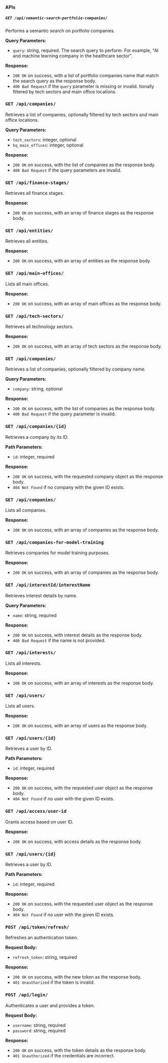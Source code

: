 #### APIs
##### `GET /api/semantic-search-portfolio-companies/`

Performs a semantic search on portfolio companies.

**Query Parameters:**

- `query`: string, required. The search query to perform. For example, "AI and machine learning company in the healthcare sector".


**Response:**

- `200 OK` on success, with a list of portfolio companies name that match the search query as the response body.
- `400 Bad Request` if the `query` parameter is missing or invalid.
tionally filtered by tech sectors and main office locations.

### `GET /api/companies/`
Retrieves a list of companies, optionally filtered by tech sectors and main office locations.

**Query Parameters:**

- `tech_sectors`: integer, optional
- `hq_main_offices`: integer, optional

**Response:**

- `200 OK` on success, with the list of companies as the response body.
- `400 Bad Request` if the query parameters are invalid.

### `GET /api/finance-stages/`
Retrieves all finance stages.

**Response:**

- `200 OK` on success, with an array of finance stages as the response body.

### `GET /api/entities/`
Retrieves all entities.

**Response:**

- `200 OK` on success, with an array of entities as the response body.

### `GET /api/main-offices/`
Lists all main offices.

**Response:**

- `200 OK` on success, with an array of main offices as the response body.

### `GET /api/tech-sectors/`
Retrieves all technology sectors.

**Response:**

- `200 OK` on success, with an array of tech sectors as the response body.

### `GET /api/companies/`
Retrieves a list of companies, optionally filtered by company name.

**Query Parameters:**

- `company`: string, optional

**Response:**

- `200 OK` on success, with the list of companies as the response body.
- `400 Bad Request` if the query parameter is invalid.

### `GET /api/companies/{id}`
Retrieves a company by its ID.

**Path Parameters:**

- `id`: integer, required

**Response:**

- `200 OK` on success, with the requested company object as the response body.
- `404 Not Found` if no company with the given ID exists.

### `GET /api/companies/`
Lists all companies.

**Response:**

- `200 OK` on success, with an array of companies as the response body.

### `GET /api/companies-for-model-training`
Retrieves companies for model training purposes.

**Response:**

- `200 OK` on success, with an array of companies as the response body.

### `GET /api/interestId/interestName`
Retrieves interest details by name.

**Query Parameters:**

- `name`: string, required

**Response:**

- `200 OK` on success, with interest details as the response body.
- `400 Bad Request` if the name is not provided.

### `GET /api/interests/`
Lists all interests.

**Response:**

- `200 OK` on success, with an array of interests as the response body.

### `GET /api/users/`
Lists all users.

**Response:**

- `200 OK` on success, with an array of users as the response body.

### `GET /api/users/{id}`
Retrieves a user by ID.

**Path Parameters:**

- `id`: integer, required

**Response:**

- `200 OK` on success, with the requested user object as the response body.
- `404 Not Found` if no user with the given ID exists.

### `GET /api/access/user-id`
Grants access based on user ID.

**Response:**

- `200 OK` on success, with access details as the response body.

### `GET /api/users/{id}`
Retrieves a user by ID.

**Path Parameters:**

- `id`: integer, required

**Response:**

- `200 OK` on success, with the requested user object as the response body.
- `404 Not Found` if no user with the given ID exists.

### `POST /api/token/refresh/`
Refreshes an authentication token.

**Request Body:**

- `refresh_token`: string, required

**Response:**

- `200 OK` on success, with the new token as the response body.
- `401 Unauthorized` if the token is invalid.


### `POST /api/login/`
Authenticates a user and provides a token.

**Request Body:**

- `username`: string, required
- `password`: string, required

**Response:**

- `200 OK` on success, with the token details as the response body.
- `401 Unauthorized` if the credentials are incorrect.
